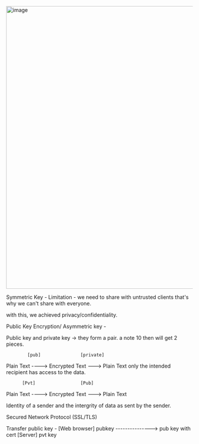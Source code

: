 
<img width="764" alt="image" src="https://github.com/user-attachments/assets/972d5661-f01f-433c-938f-04e682d3522b">


Symmetric Key - 
Limitation - we need to share with untrusted clients that's why we can't share with everyone.

with this, we achieved privacy/confidentiality.

Public Key Encryption/ Asymmetric key - 

Public key and private key -> they form a pair. a note 10 then will get 2 pieces.

            [pub]               [private]
Plain Text ----> Encrypted Text ---> Plain Text 
  only the intended recipient has access to the data.
      
          [Pvt]                 [Pub]
Plain Text ----> Encrypted Text ---> Plain Text 
  
  Identity of a sender and the intergrity of data as sent by the sender.



Secured Network Protocol (SSL/TLS)

Transfer public key - [Web browser] pubkey ---------------> pub key with cert [Server] pvt key


